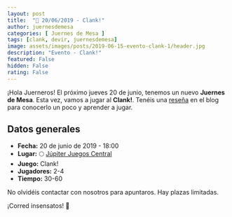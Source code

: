 ```yaml
---
layout: post
title:  "📆 20/06/2019 - Clank!"
author: juernesdemesa
categories: [ Juernes de Mesa ]
tags: [clank, devir, juernesdemesa]
image: assets/images/posts/2019-06-15-evento-clank-1/header.jpg
description: "Evento - Clank!"
featured: False
hidden: False
rating: False
---
```


¡Hola Juerneros! El próximo jueves 20 de junio, tenemos un nuevo **Juernes de Mesa**. Esta vez, vamos a jugar al **Clank!**. Tenéis una [reseña](/conociendo-clank) en el blog para conocerlo un poco y aprender a jugar.

## Datos generales

* **Fecha:** 20 de junio de 2019 - 18:00
* **Lugar:** 🌕 [Júpiter Juegos Central](https://www.jupiterjuegos.com/tiendas/) 
* **Juego:** Clank!
* **Jugadores:** 2-4
* **Tiempo:** 30-60

No olvidéis contactar con nosotros para apuntaros. Hay plazas limitadas. 

¡Corred insensatos! 🧙